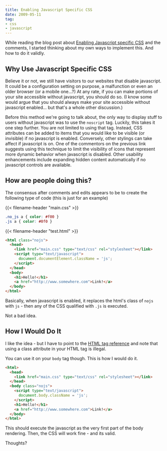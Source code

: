 ```yaml
---
title: Enabling Javascript Specific CSS
date: 2009-05-11
tag:
- css
- javascript
---
```

While reading the blog post about [Enabling Javascript specific CSS](http://greatwebguy.com/programming/dom/enable-javascript-specific-css-with-one-line-of-jquery/) and the comments, I started thinking about my own ways to implement this.  And how to do it validly.

<!--more-->

## Why Use Javascript Specific CSS

Believe it or not, we still have visitors to our websites that disable javascript.  It could be a configuration setting on purpose, a malfunction or even an older browser (or a mobile one...?)  At any rate, if you can make portions of your site accessible without javascript, you should do so.  (I know some would argue that you should always make your site accessible without javascript enabled... but that's a whole other discussion.)

Before this method we're going to talk about, the only way to display stuff to users without javascript was to use the `noscript` tag.  Luckily, this takes it one step further.  You are not limited to using that tag.  Instead, CSS attributes can be added to items that you would like to be visible (or invisible) if no javascript is enabled.  Conversely, other stylings can take affect if javascript is on.  One of the commentors on the previous link suggests using this technique to limit the visibility of icons that represent more dynamic behavior when javascript is disabled.  Other usability enhancements include expanding hidden content automatically if no javascript controls are available.

## How are people doing this?

The consensus after comments and edits appears to be to create the following type of code (this is just for an example)

{{< filename-header "main.css" >}}
```css
.no_js a { color: #f00 }
.js a { color: #0f0 }
```

{{< filename-header "test.html" >}}
```html
<html class="nojs">
  <head>
    <link href="main.css" type="text/css" rel="stylesheet"></link>
    <script type="text/javascript">
      document.documentElement.className = 'js';
    </script>
  </head>
  <body>
    <h1>Hello!</h1>
    <a href="http://www.somewhere.com">Link!</a>
  </body>
</html>
```

Basically, when javascript is enabled, it replaces the html's class of `nojs` with `js`  - then any of the CSS qualified with `.js` is executed.

Not a bad idea.

## How I Would Do It

I like the idea - but I have to point to the [HTML tag reference](http://www.w3.org/TR/html4/struct/global.html#h-7.3) and note that using a class attribute in your HTML tag is illegal.

You can use it on your `body` tag though.  This is how I would do it.

```html
<html>
  <head>
    <link href="main.css" type="text/css" rel="stylesheet"></link>
  </head>
  <body class="nojs">
    <script type="text/javascript">
      document.body.className = 'js';
    </script>
    <h1>Hello!</h1>
    <a href="http://www.somewhere.com">Link!</a>
  </body>
</html>
```

This should execute the javascript as the very first part of the body rendering.  Then, the CSS will work fine - and its valid.

Thoughts?
